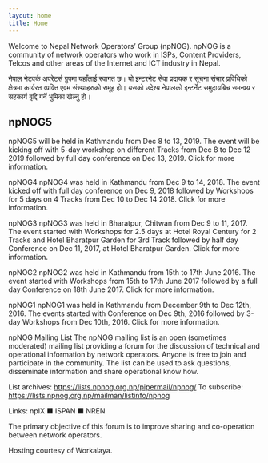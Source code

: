 ```yaml
---
layout: home
title: Home
---
```


Welcome to Nepal Network Operators’ Group (npNOG). npNOG is a community of network operators who work in ISPs, Content Providers, Telcos and other areas of the Internet and ICT industry in Nepal.

नेपाल नेटवर्क अपरेटर्स ग्रुपमा यहाँलाई स्वागत छ। यो इन्टरनेट सेवा प्रदायक र सूचना संचार प्रविधिको क्षेत्रमा कार्यरत व्यक्ति एवंम संस्थाहरुको समूह हो। यसको उदेश्य नेपालको इन्टर्नेट समुदायबिच समन्वय र सहकार्य बृद्दि गर्ने भुमिका खेल्नु हो।

## npNOG5

npNOG5 will be held in Kathmandu from Dec 8 to 13, 2019. The event will be kicking off with 5-day workshop on different Tracks from Dec 8 to Dec 12 2019 followed by full day conference on Dec 13, 2019.
Click for more information.

npNOG4
npNOG4 was held in Kathmandu from Dec 9 to 14, 2018. The event kicked off with full day conference on Dec 9, 2018 followed by Workshops for 5 days on 4 Tracks from Dec 10 to Dec 14 2018.
Click for more information.

npNOG3
npNOG3 was held in Bharatpur, Chitwan from Dec 9 to 11, 2017. The event started with Workshops for 2.5 days at Hotel Royal Century for 2 Tracks and Hotel Bharatpur Garden for 3rd Track followed by half day Conference on Dec 11, 2017, at Hotel Bharatpur Garden.
Click for more information.

npNOG2
npNOG2 was held in Kathmandu from 15th to 17th June 2016. The event started with Workshops from 15th to 17th June 2017 followed by a full day Conference on 18th June 2017.
Click for more information.

npNOG1
npNOG1 was held in Kathmandu from December 9th to Dec 12th, 2016. The events started with Conference on Dec 9th, 2016 followed by 3-day Workshops from Dec 10th, 2016.
Click for more information.

npNOG Mailing List
The npNOG mailing list is an open (sometimes moderated) mailing list providing a forum for the discussion of technical and operational information by network operators. Anyone is free to join and participate in the community. The list can be used to ask questions, disseminate information and share operational know how.

List archives: https://lists.npnog.org.np/pipermail/npnog/
To subscribe: https://lists.npnog.org.np/mailman/listinfo/npnog

Links: npIX ■ ISPAN ■ NREN

The primary objective of this forum is to improve sharing and co-operation between network operators.

Hosting courtesy of Workalaya.
